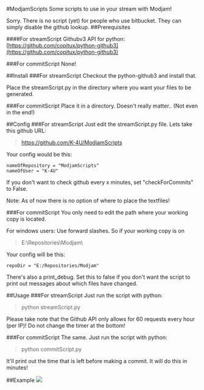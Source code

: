 #ModjamScripts
Some scripts to use in your stream with Modjam!

Sorry. There is no script (yet) for people who use bitbucket. They can simply disable the github lookup.
##Prerequisites

####For streamScript 
Githubv3 API for python:
[https://github.com/copitux/python-github3](https://github.com/copitux/python-github3)

###For commitScript
None!

##Install
###For streamScript
Checkout the python-github3 and install that.

Place the streamScript.py in the directory where you want your files to be generated.

###For commitScript
Place it in a directory. Doesn't really matter.. (Not even in the end!)


##Config
###For streamScript
Just edit the streamScript.py file. 
Lets take this github URL:
> https://github.com/K-4U/ModjamScripts

Your config would be this:

	nameOfRepository = "ModjamScripts"
	nameOfUser = "K-4U"

If you don't want to check github every x minutes, set "checkForCommits" to False.

Note: As of now there is no option of where to place the textfiles!

###For commitScript
You only need to edit the path where your working copy is located.

For windows users: Use forward slashes.
So if your working copy is on 
>E:\Repositories\Modjam\

Your config will be this:

	repoDir = "E:/Repositories/Modjam"
There's also a print_debug. Set this to false if you don't want the script to print out messages about which files have changed.

##Usage
###For streamScript
Just run the script with python:

> python streamScript.py

Please take note that the Github API only allows for 60 requests every hour (per IP)! Do not change the timer at the bottom!

###For commitScript
The same. Just run the script with python:

> python commitScript.py

It'll print out the time that is left before making a commit. It will do this in minutes!

##Example
![](https://dl.dropboxusercontent.com/u/343724/MC/Modjam/streamScriptPreview.png)